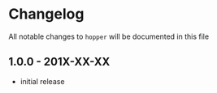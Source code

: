 # Changelog

All notable changes to `hopper` will be documented in this file

## 1.0.0 - 201X-XX-XX

- initial release

